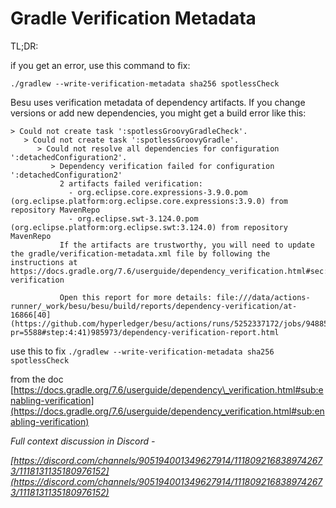 # Gradle Verification Metadata

TL;DR:

if you get an error, use this command to fix:

`./gradlew --write-verification-metadata sha256 spotlessCheck`

  

Besu uses verification metadata of dependency artifacts. If you change versions or add new dependencies, you might get a build error like this: 

```
> Could not create task ':spotlessGroovyGradleCheck'.
   > Could not create task ':spotlessGroovyGradle'.
      > Could not resolve all dependencies for configuration ':detachedConfiguration2'.
         > Dependency verification failed for configuration ':detachedConfiguration2'
           2 artifacts failed verification:
             - org.eclipse.core.expressions-3.9.0.pom (org.eclipse.platform:org.eclipse.core.expressions:3.9.0) from repository MavenRepo
             - org.eclipse.swt-3.124.0.pom (org.eclipse.platform:org.eclipse.swt:3.124.0) from repository MavenRepo
           If the artifacts are trustworthy, you will need to update the gradle/verification-metadata.xml file by following the instructions at https://docs.gradle.org/7.6/userguide/dependency_verification.html#sec:troubleshooting-verification
           
           Open this report for more details: file:///data/actions-runner/_work/besu/besu/build/reports/dependency-verification/at-16866[40](https://github.com/hyperledger/besu/actions/runs/5252337172/jobs/9488598560?pr=5588#step:4:41)985973/dependency-verification-report.html
```

use this to fix `./gradlew --write-verification-metadata sha256 spotlessCheck`

from the doc [https://docs.gradle.org/7.6/userguide/dependency\_verification.html#sub:enabling-verification](https://docs.gradle.org/7.6/userguide/dependency_verification.html#sub:enabling-verification)

  

*Full context discussion in Discord -*

*[https://discord.com/channels/905194001349627914/1118092168389742673/1118131135180976152](https://discord.com/channels/905194001349627914/1118092168389742673/1118131135180976152)*
